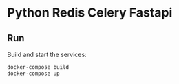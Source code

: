 # Python Redis Celery Fastapi

## Run

Build and start the services:

```bash
docker-compose build
docker-compose up
```
